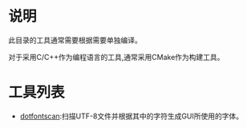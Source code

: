 # 说明

此目录的工具通常需要根据需要单独编译。

对于采用C/C++作为编程语言的工具,通常采用CMake作为构建工具。

# 工具列表

- [dotfontscan](dotfontscan):扫描UTF-8文件并根据其中的字符生成GUI所使用的字体。
